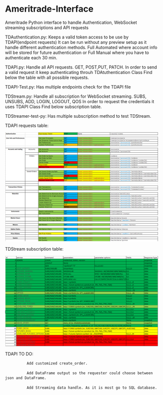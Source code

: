 # Ameritrade-Interface
Ameritrade Python interface to handle Authentication, WebSocket streaming subscriptions and API requests

TDAuthentication.py:
  Keeps a valid token access to be use by TDAPI(endpoint requests)
  It can be run without any preview setup as it handle different authentication methods. Full Automated where account info will be stored for future authentication or Full Manual where you have to authenticate each 30 min.
  
TDAPI.py:
  Handle all API requests. GET, POST,PUT, PATCH.
  In order to send a valid request it keep authenticating throuh TDAtuthentication Class
  Find below the table with all possible requests.
  
TDAPI-Test.py:
  Has multiple endpoints check for the TDAPI file
  
TDStream.py:
  Handle all subscription for WebSocket streaming. SUBS, UNSUBS, ADD, LOGIN, LOGOUT, QOS
  In order to request the credentials it uses TDAPI Class
  Find below subscription table.
 
TDStreamer-test-py:
  Has multiple subscription method to test TDStream.

TDAPI requests table:

![Screenshot](TDAPITable.jpg)

TDStream subscription table:

![Screenshot](TDStreamerTable.png)

TDAPI TO DO: 

              Add customized create_order.

              Add DataFrame output so the requester could choose between json and DataFrame.
              
              Add Streaming data handle. As it is most go to SQL database. 
